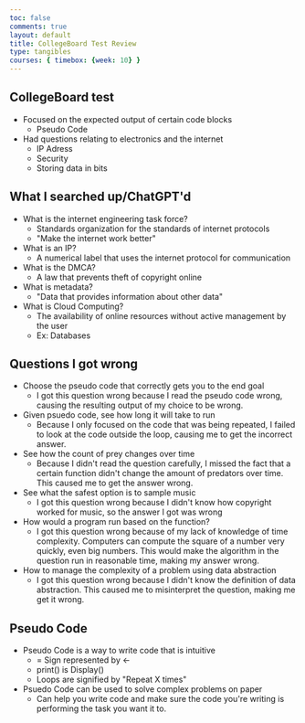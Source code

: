 ```yaml
---
toc: false
comments: true
layout: default
title: CollegeBoard Test Review
type: tangibles
courses: { timebox: {week: 10} }
---
```


## CollegeBoard test
- Focused on the expected output of certain code blocks
  - Pseudo Code
- Had questions relating to electronics and the internet
  - IP Adress
  - Security
  - Storing data in bits

## What I searched up/ChatGPT'd
- What is the internet engineering task force?
  - Standards organization for the standards of internet protocols
  - "Make the internet work better"
- What is an IP?
  - A numerical label that uses the internet protocol for communication
- What is the DMCA?
  - A law that prevents theft of copyright online
- What is metadata?
  - "Data that provides information about other data"
- What is Cloud Computing?
  - The availability of online resources without active management by the user
  - Ex: Databases

## Questions I got wrong
- Choose the pseudo code that correctly gets you to the end goal
  - I got this question wrong because I read the pseudo code wrong, causing the resulting output of my choice to be wrong. 
- Given psuedo code, see how long it will take to run
   - Because I only focused on the code that was being repeated, I failed to look at the code outside the loop, causing me to get the incorrect answer.
- See how the count of prey changes over time
  - Because I didn't read the question carefully, I missed the fact that a certain function didn't change the amount of predators over time. This caused me to get the answer wrong.
- See what the safest option is to sample music
  - I got this question wrong because I didn't know how copyright worked for music, so the answer I got was wrong
- How would a program run based on the function?
  - I got this question wrong because of my lack of knowledge of time complexity. Computers can compute the square of a number very quickly, even big numbers. This would make the algorithm in the question run in reasonable time, making my answer wrong.
- How to manage the complexity of a problem using data abstraction
  - I got this question wrong because I didn't know the definition of data abstraction. This caused me to misinterpret the question, making me get it wrong.

## Pseudo Code
- Pseudo Code is a way to write code that is intuitive
  - = Sign represented by <-
  - print() is Display()
  - Loops are signified by "Repeat X times"
- Psuedo Code can be used to solve complex problems on paper
  - Can help you write code and make sure the code you're writing is performing the task you want it to.